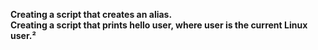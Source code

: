 **Creating a script that creates an alias.**<br>
**Creating a script that prints hello user, where user is the current Linux user.²**
